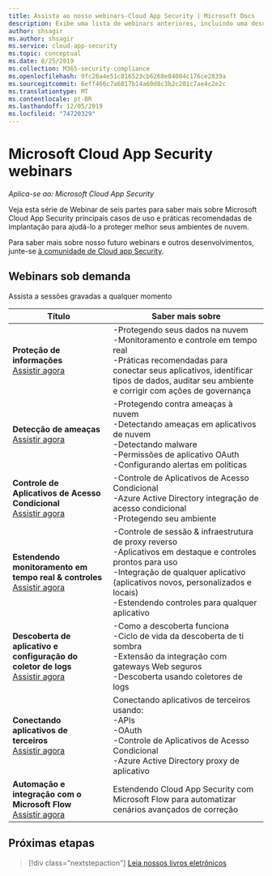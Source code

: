 ```yaml
---
title: Assista ao nosso webinars-Cloud App Security | Microsoft Docs
description: Exibe uma lista de webinars anteriores, incluindo uma descrição.
author: shsagir
ms.author: shsagir
ms.service: cloud-app-security
ms.topic: conceptual
ms.date: 8/25/2019
ms.collection: M365-security-compliance
ms.openlocfilehash: 9fc28a4e51c816523cb6268e84004c176ce2839a
ms.sourcegitcommit: 6eff466c7a6817b14a60d8c3b2c201c7ae4c2e2c
ms.translationtype: MT
ms.contentlocale: pt-BR
ms.lasthandoff: 12/05/2019
ms.locfileid: "74720329"
---
```

# <a name="microsoft-cloud-app-security-webinars"></a>Microsoft Cloud App Security webinars

*Aplica-se ao: Microsoft Cloud App Security*

Veja esta série de Webinar de seis partes para saber mais sobre Microsoft Cloud App Security principais casos de uso e práticas recomendadas de implantação para ajudá-lo a proteger melhor seus ambientes de nuvem.

Para saber mais sobre nosso futuro webinars e outros desenvolvimentos, junte-se [à comunidade de Cloud app Security](https://aka.ms/SecurityCommunity).

## <a name="on-demand-webinars"></a>Webinars sob demanda

Assista a sessões gravadas a qualquer momento

| Título | Saber mais sobre |
| --- | --- |
| **Proteção de informações**<br />[Assistir agora](https://go.microsoft.com/fwlink/?linkid=2101487) | -Protegendo seus dados na nuvem<br />-Monitoramento e controle em tempo real<br />-Práticas recomendadas para conectar seus aplicativos, identificar tipos de dados, auditar seu ambiente e corrigir com ações de governança |
| **Detecção de ameaças**<br />[Assistir agora](https://go.microsoft.com/fwlink/?linkid=2101574) | -Protegendo contra ameaças à nuvem<br />-Detectando ameaças em aplicativos de nuvem<br />-Detectando malware<br />-Permissões de aplicativo OAuth<br />-Configurando alertas em políticas |
| **Controle de Aplicativos de Acesso Condicional**<br />[Assistir agora](https://go.microsoft.com/fwlink/?linkid=2102100) | -Controle de Aplicativos de Acesso Condicional<br />-Azure Active Directory integração de acesso condicional<br />-Protegendo seu ambiente |
| **Estendendo monitoramento em tempo real & controles**<br />[Assistir agora](https://go.microsoft.com/fwlink/?linkid=2110389) | -Controle de sessão & infraestrutura de proxy reverso<br />-Aplicativos em destaque e controles prontos para uso<br />-Integração de qualquer aplicativo (aplicativos novos, personalizados e locais)<br />-Estendendo controles para qualquer aplicativo |
| **Descoberta de aplicativo e configuração do coletor de logs**<br />[Assistir agora](https://go.microsoft.com/fwlink/?linkid=2102101) | -Como a descoberta funciona<br />-Ciclo de vida da descoberta de ti sombra<br />-Extensão da integração com gateways Web seguros<br />-Descoberta usando coletores de logs |
| **Conectando aplicativos de terceiros**<br />[Assistir agora](https://go.microsoft.com/fwlink/?linkid=2102200) | Conectando aplicativos de terceiros usando:<br />-APIs<br />-OAuth<br />-Controle de Aplicativos de Acesso Condicional<br />-Azure Active Directory proxy de aplicativo |
| **Automação e integração com o Microsoft Flow**<br />[Assistir agora](https://go.microsoft.com/fwlink/?linkid=2102102) | Estendendo Cloud App Security com Microsoft Flow para automatizar cenários avançados de correção |

## <a name="next-steps"></a>Próximas etapas

> [!div class="nextstepaction"]
> [Leia nossos livros eletrônicos](e-books.md)
